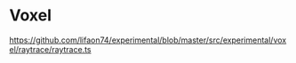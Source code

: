 # Voxel

https://github.com/lifaon74/experimental/blob/master/src/experimental/voxel/raytrace/raytrace.ts
